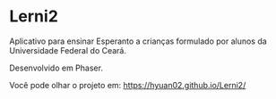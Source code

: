 # Lerni2
Aplicativo para ensinar Esperanto a crianças formulado por alunos da Universidade Federal do Ceará.

Desenvolvido em Phaser.

Você pode olhar o projeto em: https://hyuan02.github.io/Lerni2/
